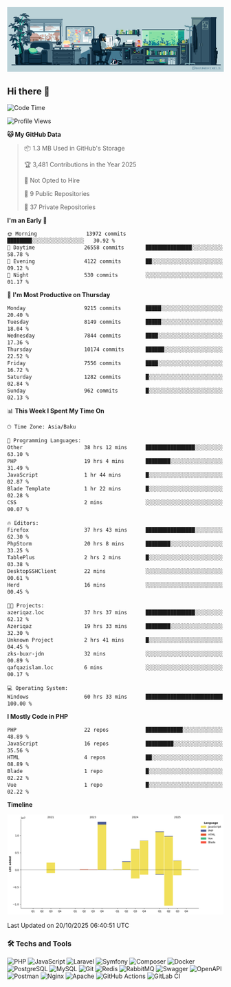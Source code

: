 <!--WALLPAPER-->
<p align='center'>
  <img src='assets/wallpapers/7.gif' alt='Banner'>
</p>
<!--/WALLPAPER-->

## Hi there 👋

<!--START_SECTION:waka-->
![Code Time](http://img.shields.io/badge/Code%20Time-509%20hrs%2057%20mins-blue)

![Profile Views](http://img.shields.io/badge/Profile%20Views-0-blue)

**🐱 My GitHub Data** 

> 📦 1.3 MB Used in GitHub's Storage 
 > 
> 🏆 3,481 Contributions in the Year 2025
 > 
> 🚫 Not Opted to Hire
 > 
> 📜 9 Public Repositories 
 > 
> 🔑 37 Private Repositories 
 > 
**I'm an Early 🐤** 

```text
🌞 Morning                13972 commits       ████████░░░░░░░░░░░░░░░░░   30.92 % 
🌆 Daytime                26558 commits       ███████████████░░░░░░░░░░   58.78 % 
🌃 Evening                4122 commits        ██░░░░░░░░░░░░░░░░░░░░░░░   09.12 % 
🌙 Night                  530 commits         ░░░░░░░░░░░░░░░░░░░░░░░░░   01.17 % 
```
📅 **I'm Most Productive on Thursday** 

```text
Monday                   9215 commits        █████░░░░░░░░░░░░░░░░░░░░   20.40 % 
Tuesday                  8149 commits        █████░░░░░░░░░░░░░░░░░░░░   18.04 % 
Wednesday                7844 commits        ████░░░░░░░░░░░░░░░░░░░░░   17.36 % 
Thursday                 10174 commits       ██████░░░░░░░░░░░░░░░░░░░   22.52 % 
Friday                   7556 commits        ████░░░░░░░░░░░░░░░░░░░░░   16.72 % 
Saturday                 1282 commits        █░░░░░░░░░░░░░░░░░░░░░░░░   02.84 % 
Sunday                   962 commits         █░░░░░░░░░░░░░░░░░░░░░░░░   02.13 % 
```


📊 **This Week I Spent My Time On** 

```text
🕑︎ Time Zone: Asia/Baku

💬 Programming Languages: 
Other                    38 hrs 12 mins      ████████████████░░░░░░░░░   63.10 % 
PHP                      19 hrs 4 mins       ████████░░░░░░░░░░░░░░░░░   31.49 % 
JavaScript               1 hr 44 mins        █░░░░░░░░░░░░░░░░░░░░░░░░   02.87 % 
Blade Template           1 hr 22 mins        █░░░░░░░░░░░░░░░░░░░░░░░░   02.28 % 
CSS                      2 mins              ░░░░░░░░░░░░░░░░░░░░░░░░░   00.07 % 

🔥 Editors: 
Firefox                  37 hrs 43 mins      ████████████████░░░░░░░░░   62.30 % 
PhpStorm                 20 hrs 8 mins       ████████░░░░░░░░░░░░░░░░░   33.25 % 
TablePlus                2 hrs 2 mins        █░░░░░░░░░░░░░░░░░░░░░░░░   03.38 % 
DesktopSSHClient         22 mins             ░░░░░░░░░░░░░░░░░░░░░░░░░   00.61 % 
Herd                     16 mins             ░░░░░░░░░░░░░░░░░░░░░░░░░   00.45 % 

🐱‍💻 Projects: 
azeriqaz.loc             37 hrs 37 mins      ████████████████░░░░░░░░░   62.12 % 
Azeriqaz                 19 hrs 33 mins      ████████░░░░░░░░░░░░░░░░░   32.30 % 
Unknown Project          2 hrs 41 mins       █░░░░░░░░░░░░░░░░░░░░░░░░   04.45 % 
zks-buxr-jdn             32 mins             ░░░░░░░░░░░░░░░░░░░░░░░░░   00.89 % 
qafqazislam.loc          6 mins              ░░░░░░░░░░░░░░░░░░░░░░░░░   00.17 % 

💻 Operating System: 
Windows                  60 hrs 33 mins      █████████████████████████   100.00 % 
```

**I Mostly Code in PHP** 

```text
PHP                      22 repos            ████████████░░░░░░░░░░░░░   48.89 % 
JavaScript               16 repos            █████████░░░░░░░░░░░░░░░░   35.56 % 
HTML                     4 repos             ██░░░░░░░░░░░░░░░░░░░░░░░   08.89 % 
Blade                    1 repo              █░░░░░░░░░░░░░░░░░░░░░░░░   02.22 % 
Vue                      1 repo              █░░░░░░░░░░░░░░░░░░░░░░░░   02.22 % 
```



**Timeline**

![Lines of Code chart](https://raw.githubusercontent.com/feridnesibzade/feridnesibzade/main/assets/bar_graph.png)


 Last Updated on 20/10/2025 06:40:51 UTC
<!--END_SECTION:waka-->

### 🛠️ Techs and Tools

![PHP](https://img.shields.io/badge/PHP-777BB4?style=for-the-badge&logo=php&logoColor=white)
![JavaScript](https://img.shields.io/badge/JavaScript-F7DF1E?style=for-the-badge&logo=javascript&logoColor=000)
![Laravel](https://img.shields.io/badge/Laravel-F55247?style=for-the-badge&logo=laravel&logoColor=white)
![Symfony](https://img.shields.io/badge/Symfony-000000?style=for-the-badge&logo=symfony&logoColor=white)
![Composer](https://img.shields.io/badge/Composer-885630?style=for-the-badge&logo=composer&logoColor=white)
![Docker](https://img.shields.io/badge/Docker-2496ED?style=for-the-badge&logo=docker&logoColor=white)
![PostgreSQL](https://img.shields.io/badge/PostgreSQL-4169E1?style=for-the-badge&logo=postgresql&logoColor=white)
![MySQL](https://img.shields.io/badge/MySQL-4479A1?style=for-the-badge&logo=mysql&logoColor=white)
![Git](https://img.shields.io/badge/Git-F05032?style=for-the-badge&logo=git&logoColor=white)
![Redis](https://img.shields.io/badge/Redis-DC382D?style=for-the-badge&logo=redis&logoColor=white)
![RabbitMQ](https://img.shields.io/badge/RabbitMQ-FF6600?style=for-the-badge&logo=rabbitmq&logoColor=white)
![Swagger](https://img.shields.io/badge/Swagger-85EA2D?style=for-the-badge&logo=swagger&logoColor=black)
![OpenAPI](https://img.shields.io/badge/OpenAPI-6BA539?style=for-the-badge&logo=openapiinitiative&logoColor=white)
![Postman](https://img.shields.io/badge/Postman-FF6C37?style=for-the-badge&logo=postman&logoColor=white)
![Nginx](https://img.shields.io/badge/Nginx-009639?style=for-the-badge&logo=nginx&logoColor=white)
![Apache](https://img.shields.io/badge/Apache-D22128?style=for-the-badge&logo=apache&logoColor=white)
![GitHub Actions](https://img.shields.io/badge/GitHub%20Actions-2088FF?style=for-the-badge&logo=githubactions&logoColor=white)
![GitLab CI](https://img.shields.io/badge/GitLab%20CI-FC6D26?style=for-the-badge&logo=gitlab&logoColor=white)

